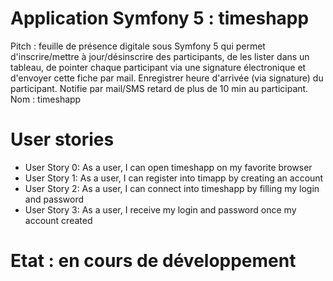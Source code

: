 # Application Symfony 5 : timeshapp

Pitch : feuille de présence digitale sous Symfony 5 qui permet d'inscrire/mettre à jour/désinscrire des participants, de les lister dans un tableau, de pointer chaque participant via une signature électronique et d'envoyer cette fiche par mail. Enregistrer heure d'arrivée (via signature) du participant. Notifie par mail/SMS retard de plus de 10 min au participant.
Nom : timeshapp

# User stories
- User Story 0: As a user, I can open timeshapp on my favorite browser
- User Story 1: As a user, I can register into timapp by creating an account
- User Story 2: As a user, I can connect into timeshapp by filling my login and password
- User Story 3: As a user, I receive my login and password once my account created

# Etat : en cours de développement
